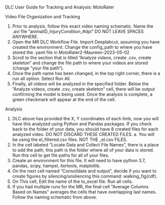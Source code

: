 DLC User Guide for Tracking and Analysis: MotoRater

Video File Organization and Tracking
1.	Prior to analysis, follow this exact video naming schematic. Name the .avi file “animalID_InjuryCondition_#dpi” DO NOT LEAVE SPACES ANYWHERE. 
2.	Open the MR DLC Workflow File. Import Deeplabcut, assuming you have created the environment. Change the config_path to where you have stored the .yaml file in MotoRater2-Maureen-2023-05-02
3.	Scroll to the section that is titled ”Analyze videos, create .csv, create skeleton” and change the file path to where your videos are stored (change ”your file path”). 
4.	Once the path name has been changed, in the top right corner, there is a run all option. Select Run All.
5.	Finally, all videos will be analyzed in the specified folder. Below the ”Analyze videos, create .csv, create skeleton” cell, there will be output confirming the model is being used. Once the analysis is complete, a green checkmark will appear at the end of the cell. 
 
Analysis
1.	DLC above has provided the X, Y coordinates of each limb, now you will have this analyzed using Python and Pandas packages. If you check back to the folder of your data, you should have 8 created files for each analyzed video. DO NOT DISCARD THESE CREATED FILES. 
    a.	You will be using the el_filtered.csv files. NOT THE _el.csv FILES.
3.	In the cell labeled “Locate Data and Collect File Names”, there is a place to add the path, this path is the folder where all of your data is stored. Run this cell to get file paths for all of your files.
5.	Create an environment for this file. It will need to have python 3.7, pandas, scipy, hampel, itertools, matplotlib.
6.	On the next cell named “Consolidate and output”, decide if you want to create figures by silencing/unsliencing this command: walking_fig(cdf).
7.	On This cell, Edit the name of the to_excel file. Run all cells.
8.	If you had multiple runs for the MR, the final cell "Average Columns Based on Names" averages the cells that have overlapping last names. Follow the naming schematic from above. 
